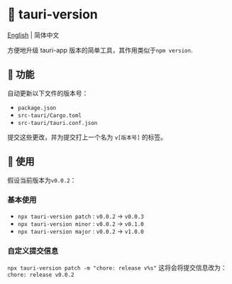 # :tada: tauri-version

[English](./README.md) | 简体中文

方便地升级 tauri-app 版本的简单工具，其作用类似于`npm version`.

## :rocket: 功能

自动更新以下文件的版本号：

- `package.json`
- `src-tauri/Cargo.toml`
- `src-tauri/tauri.conf.json`

提交这些更改，并为提交打上一个名为 `v[版本号]` 的标签。

## :wrench: 使用

假设当前版本为`v0.0.2`：

### 基本使用

- `npx tauri-version patch` : `v0.0.2` -> `v0.0.3`
- `npx tauri-version minor` : `v0.0.2` -> `v0.1.0`
- `npx tauri-version major` : `v0.0.2` -> `v1.0.0`

### 自定义提交信息

`npx tauri-version patch -m "chore: release v%s"`
这将会将提交信息改为：
`chore: release v0.0.2`
